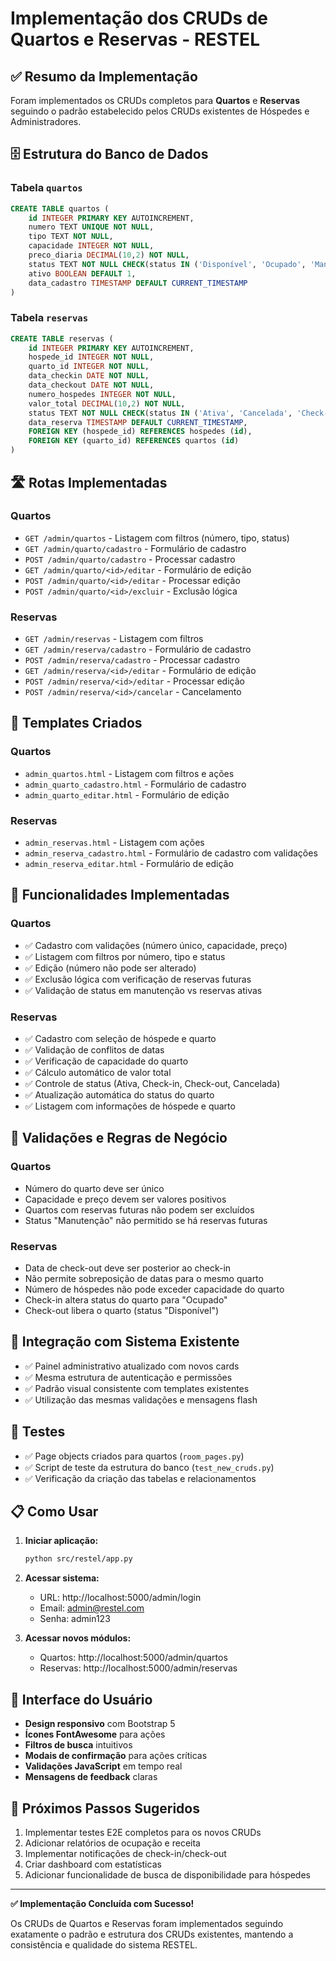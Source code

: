 # Implementação dos CRUDs de Quartos e Reservas - RESTEL

## ✅ Resumo da Implementação

Foram implementados os CRUDs completos para **Quartos** e **Reservas** seguindo o padrão estabelecido pelos CRUDs existentes de Hóspedes e Administradores.

## 🗄️ Estrutura do Banco de Dados

### Tabela `quartos`
```sql
CREATE TABLE quartos (
    id INTEGER PRIMARY KEY AUTOINCREMENT,
    numero TEXT UNIQUE NOT NULL,
    tipo TEXT NOT NULL,
    capacidade INTEGER NOT NULL,
    preco_diaria DECIMAL(10,2) NOT NULL,
    status TEXT NOT NULL CHECK(status IN ('Disponível', 'Ocupado', 'Manutenção')),
    ativo BOOLEAN DEFAULT 1,
    data_cadastro TIMESTAMP DEFAULT CURRENT_TIMESTAMP
)
```

### Tabela `reservas`
```sql
CREATE TABLE reservas (
    id INTEGER PRIMARY KEY AUTOINCREMENT,
    hospede_id INTEGER NOT NULL,
    quarto_id INTEGER NOT NULL,
    data_checkin DATE NOT NULL,
    data_checkout DATE NOT NULL,
    numero_hospedes INTEGER NOT NULL,
    valor_total DECIMAL(10,2) NOT NULL,
    status TEXT NOT NULL CHECK(status IN ('Ativa', 'Cancelada', 'Check-in', 'Check-out')),
    data_reserva TIMESTAMP DEFAULT CURRENT_TIMESTAMP,
    FOREIGN KEY (hospede_id) REFERENCES hospedes (id),
    FOREIGN KEY (quarto_id) REFERENCES quartos (id)
)
```

## 🛣️ Rotas Implementadas

### Quartos
- `GET /admin/quartos` - Listagem com filtros (número, tipo, status)
- `GET /admin/quarto/cadastro` - Formulário de cadastro
- `POST /admin/quarto/cadastro` - Processar cadastro
- `GET /admin/quarto/<id>/editar` - Formulário de edição
- `POST /admin/quarto/<id>/editar` - Processar edição
- `POST /admin/quarto/<id>/excluir` - Exclusão lógica

### Reservas
- `GET /admin/reservas` - Listagem com filtros
- `GET /admin/reserva/cadastro` - Formulário de cadastro
- `POST /admin/reserva/cadastro` - Processar cadastro
- `GET /admin/reserva/<id>/editar` - Formulário de edição
- `POST /admin/reserva/<id>/editar` - Processar edição
- `POST /admin/reserva/<id>/cancelar` - Cancelamento

## 🎨 Templates Criados

### Quartos
- `admin_quartos.html` - Listagem com filtros e ações
- `admin_quarto_cadastro.html` - Formulário de cadastro
- `admin_quarto_editar.html` - Formulário de edição

### Reservas
- `admin_reservas.html` - Listagem com ações
- `admin_reserva_cadastro.html` - Formulário de cadastro com validações
- `admin_reserva_editar.html` - Formulário de edição

## 🔧 Funcionalidades Implementadas

### Quartos
- ✅ Cadastro com validações (número único, capacidade, preço)
- ✅ Listagem com filtros por número, tipo e status
- ✅ Edição (número não pode ser alterado)
- ✅ Exclusão lógica com verificação de reservas futuras
- ✅ Validação de status em manutenção vs reservas ativas

### Reservas
- ✅ Cadastro com seleção de hóspede e quarto
- ✅ Validação de conflitos de datas
- ✅ Verificação de capacidade do quarto
- ✅ Cálculo automático de valor total
- ✅ Controle de status (Ativa, Check-in, Check-out, Cancelada)
- ✅ Atualização automática do status do quarto
- ✅ Listagem com informações de hóspede e quarto

## 🎯 Validações e Regras de Negócio

### Quartos
- Número do quarto deve ser único
- Capacidade e preço devem ser valores positivos
- Quartos com reservas futuras não podem ser excluídos
- Status "Manutenção" não permitido se há reservas futuras

### Reservas
- Data de check-out deve ser posterior ao check-in
- Não permite sobreposição de datas para o mesmo quarto
- Número de hóspedes não pode exceder capacidade do quarto
- Check-in altera status do quarto para "Ocupado"
- Check-out libera o quarto (status "Disponível")

## 🔗 Integração com Sistema Existente

- ✅ Painel administrativo atualizado com novos cards
- ✅ Mesma estrutura de autenticação e permissões
- ✅ Padrão visual consistente com templates existentes
- ✅ Utilização das mesmas validações e mensagens flash

## 🧪 Testes

- ✅ Page objects criados para quartos (`room_pages.py`)
- ✅ Script de teste da estrutura do banco (`test_new_cruds.py`)
- ✅ Verificação da criação das tabelas e relacionamentos

## 📋 Como Usar

1. **Iniciar aplicação:**
   ```bash
   python src/restel/app.py
   ```

2. **Acessar sistema:**
   - URL: http://localhost:5000/admin/login
   - Email: admin@restel.com
   - Senha: admin123

3. **Acessar novos módulos:**
   - Quartos: http://localhost:5000/admin/quartos
   - Reservas: http://localhost:5000/admin/reservas

## 🎨 Interface do Usuário

- **Design responsivo** com Bootstrap 5
- **Ícones FontAwesome** para ações
- **Filtros de busca** intuitivos
- **Modais de confirmação** para ações críticas
- **Validações JavaScript** em tempo real
- **Mensagens de feedback** claras

## 🔄 Próximos Passos Sugeridos

1. Implementar testes E2E completos para os novos CRUDs
2. Adicionar relatórios de ocupação e receita
3. Implementar notificações de check-in/check-out
4. Criar dashboard com estatísticas
5. Adicionar funcionalidade de busca de disponibilidade para hóspedes

---

**✅ Implementação Concluída com Sucesso!**

Os CRUDs de Quartos e Reservas foram implementados seguindo exatamente o padrão e estrutura dos CRUDs existentes, mantendo a consistência e qualidade do sistema RESTEL. 